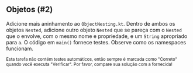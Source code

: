 ## Objetos (#2)

Adicione mais aninhamento ao `ObjectNesting.kt`. Dentro de ambos os objetos `Nested`, adicione outro objeto `Nested` que se pareça com o `Nested` que o envolve, com o mesmo nome e propriedade, e um `String` apropriado para `a`. O código em `main()` fornece testes. Observe como os namespaces funcionam.

<sub> Esta tarefa não contém testes automáticos, então sempre é marcada como "Correto" quando você executa "Verificar". Por favor, compare sua solução com a fornecida! </sub>